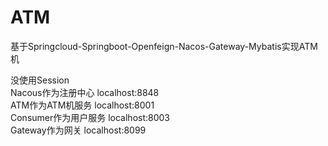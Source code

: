 # ATM
基于Springcloud-Springboot-Openfeign-Nacos-Gateway-Mybatis实现ATM机

没使用Session  
Nacous作为注册中心 localhost:8848  
ATM作为ATM机服务 localhost:8001  
Consumer作为用户服务 localhost:8003  
Gateway作为网关 localhost:8099  
